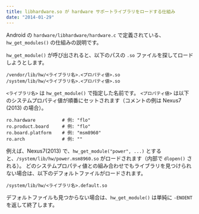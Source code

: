 ```yaml
---
title: libhardware.so が hardware サポートライブラリをロードする仕組み
date: "2014-01-29"
---
```


Android の `hardware/libhardware/hardware.c` で定義されている、`hw_get_modules()` の仕組みの説明です。

`hw_get_module()` が呼び出されると、以下のパスの `.so` ファイルを探してロードしようとします。

~~~
/vendor/lib/hw/<ライブラリ名>.<プロパティ値>.so
/system/lib/hw/<ライブラリ名>.<プロパティ値>.so
~~~

`<ライブラリ名>` は `hw_get_module()` で指定した名前です。
`<プロパティ値>` は以下のシステムプロパティ値が順番にセットされます（コメントの例は Nexus7 (2013) の場合）。

~~~
ro.hardware          # 例: "flo"
ro.product.board     # 例: "flo"
ro.board.platform    # 例: "msm8960"
ro.arch              # 例: ""
~~~

例えば、Nexus7(2013) で、`hw_get_module("power", ...)` とすると、`/system/lib/hw/power.msm8960.so` がロードされます（内部で `dlopen()` される）。
どのシステムプロパティ値との組み合わせでもライブラリを見つけられない場合は、以下のデフォルトファイルがロードされます。

~~~
/system/lib/hw/<ライブラリ名>.default.so
~~~

デフォルトファイルも見つからない場合は、`hw_get_module()` は単純に `-ENOENT` を返して終了します。


